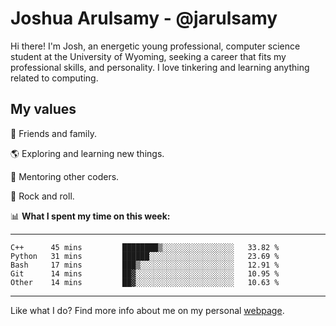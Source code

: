 # Joshua Arulsamy - @jarulsamy

Hi there! I'm Josh, an energetic young professional, computer science student at the University of Wyoming, seeking a career that fits my professional skills, and personality. I love tinkering and learning anything related to computing.

## My values

:yellow_heart: Friends and family.

:earth_americas: Exploring and learning new things.

:book: Mentoring other coders.

:guitar: Rock and roll.

:bar_chart: **What I spent my time on this week:**

------
<!--START_SECTION:waka-->
```text
C++      45 mins         ████████▒░░░░░░░░░░░░░░░░   33.82 % 
Python   31 mins         ██████░░░░░░░░░░░░░░░░░░░   23.69 % 
Bash     17 mins         ███▒░░░░░░░░░░░░░░░░░░░░░   12.91 % 
Git      14 mins         ██▓░░░░░░░░░░░░░░░░░░░░░░   10.95 % 
Other    14 mins         ██▓░░░░░░░░░░░░░░░░░░░░░░   10.63 % 
```
<!--END_SECTION:waka-->
------

Like what I do? Find more info about me on my personal [webpage](https://arulsamy.me).
